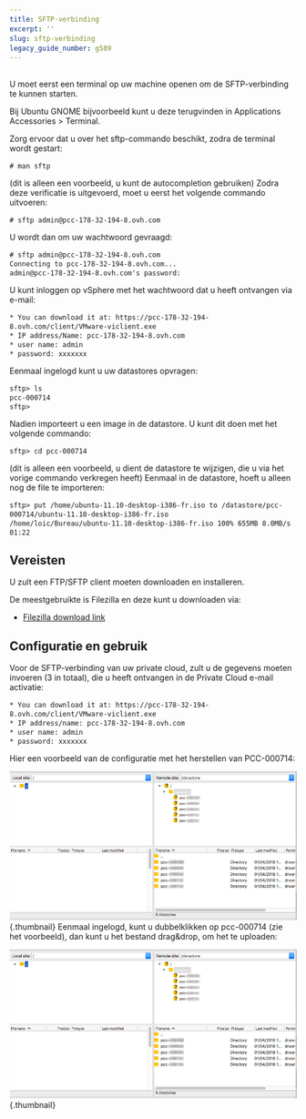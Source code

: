```yaml
---
title: SFTP-verbinding
excerpt: ''
slug: sftp-verbinding
legacy_guide_number: g589
---
```



## 
U moet eerst een terminal op uw machine openen om de SFTP-verbinding te kunnen starten.

Bij Ubuntu GNOME bijvoorbeeld kunt u deze terugvinden in Applications Accessories > Terminal.

Zorg ervoor dat u over het sftp-commando beschikt, zodra de terminal wordt gestart:


```
# man sftp
```

(dit is alleen een voorbeeld, u kunt de autocompletion gebruiken)
Zodra deze verificatie is uitgevoerd, moet u eerst het volgende commando uitvoeren:


```
# sftp admin@pcc-178-32-194-8.ovh.com
```


U wordt dan om uw wachtwoord gevraagd:


```
# sftp admin@pcc-178-32-194-8.ovh.com
Connecting to pcc-178-32-194-8.ovh.com...
admin@pcc-178-32-194-8.ovh.com's password:
```


U kunt inloggen op vSphere met het wachtwoord dat u heeft ontvangen via e-mail:


```
* You can download it at: https://pcc-178-32-194-8.ovh.com/client/VMware-viclient.exe
* IP address/Name: pcc-178-32-194-8.ovh.com
* user name: admin
* password: xxxxxxx
```


Eenmaal ingelogd kunt u uw datastores opvragen:


```
sftp> ls
pcc-000714
sftp>
```


Nadien importeert u een image in de datastore.
U kunt dit doen met het volgende commando:


```
sftp> cd pcc-000714
```

 (dit is alleen een voorbeeld, u dient de datastore te wijzigen, die u via het vorige commando verkregen heeft)
Eenmaal in de datastore, hoeft u alleen nog de file te importeren:


```
sftp> put /home/ubuntu-11.10-desktop-i386-fr.iso to /datastore/pcc-000714/ubuntu-11.10-desktop-i386-fr.iso
/home/loic/Bureau/ubuntu-11.10-desktop-i386-fr.iso 100% 655MB 8.0MB/s 01:22
```




## Vereisten
U zult een FTP/SFTP client moeten downloaden en installeren.

De meestgebruikte is Filezilla en deze kunt u downloaden via:


- [Filezilla download link](http://downloads.sourceforge.net/filezilla/FileZilla_3.5.2_win32-setup.exe)




## Configuratie en gebruik
Voor de SFTP-verbinding van uw private cloud, zult u de gegevens moeten invoeren (3 in totaal), die u heeft ontvangen in de Private Cloud e-mail activatie:


```
* You can download it at: https://pcc-178-32-194-8.ovh.com/client/VMware-viclient.exe
* IP address/name: pcc-178-32-194-8.ovh.com
* user name: admin
* password: xxxxxxx
```


Hier een voorbeeld van de configuratie met het herstellen van PCC-000714:

![](images/connection_sftp_filezilla.png){.thumbnail}
Eenmaal ingelogd, kunt u dubbelklikken op pcc-000714 (zie het voorbeeld), dan kunt u het bestand drag&drop, om het te uploaden:

![](images/connection_sftp_filezilla.png){.thumbnail}

